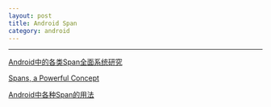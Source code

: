 ```yaml
---
layout: post
title: Android Span
category: android
---
```





---

[Android中的各类Span全面系统研究](http://chuansong.me/n/20867)

[Spans, a Powerful Concept](http://flavienlaurent.com/blog/2014/01/31/spans/)

[Android中各种Span的用法](http://blog.csdn.net/qq_16430735/article/details/50427978)
